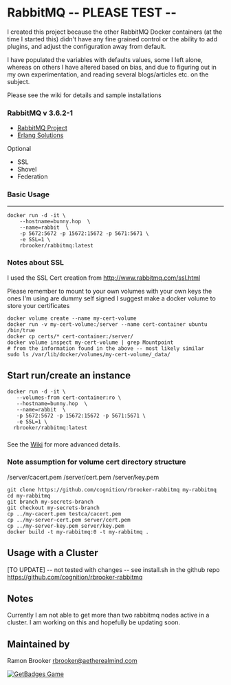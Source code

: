 RabbitMQ      -- PLEASE TEST -- 
=====================

I created this project because the other RabbitMQ Docker containers (at the time I started this) didn't have any fine grained control or the ability to add plugins, and adjust the configuration away from default. 

I have populated the variables with defaults values, some I left alone, whereas on others I have altered based on bias, and due to figuring out in my own experimentation, and reading several blogs/articles etc. on the subject. 

Please see the wiki for details and sample installations 


### RabbitMQ v 3.6.2-1 
* [RabbitMQ Project](http://www.rabbitmq.com/download.html)
* [Erlang Solutions](https://www.erlang-solutions.com/resources/download.html)

Optional
* SSL
* Shovel
* Federation


### Basic Usage
-----
```
docker run -d -it \
    --hostname=bunny.hop  \
    --name=rabbit  \
    -p 5672:5672 -p 15672:15672 -p 5671:5671 \ 
    -e SSL=1 \
    rbrooker/rabbitmq:latest

```
### Notes about SSL 
I used the SSL Cert creation from http://www.rabbitmq.com/ssl.html

Please remember to mount to your own volumes with your own keys the ones I'm using are dummy self signed
I suggest make a docker volume to store your certificates
```
docker volume create --name my-cert-volume
docker run -v my-cert-volume:/server --name cert-container ubuntu /bin/true 
docker cp certs/* cert-container:/server/ 
docker volume inspect my-cert-volume | grep Mountpoint
# from the information found in the above -- most likely similar
sudo ls /var/lib/docker/volumes/my-cert-volume/_data/
```

## Start run/create an instance 
```
docker run -d -it \
   --volumes-from cert-container:ro \
   --hostname=bunny.hop  \
   --name=rabbit  \
   -p 5672:5672 -p 15672:15672 -p 5671:5671 \ 
   -e SSL=1 \
  rbrooker/rabbitmq:latest
```
###  
See the [Wiki](https://github.com/cognition/rbrooker-rabbitmq/wiki) for more advanced details. 

### Note assumption for volume cert directory structure 
/server/cacert.pem 
/server/cert.pem
/server/key.pem


```
git clone https://github.com/cognition/rbrooker-rabbitmq my-rabbitmq 
cd my-rabbitmq
git branch my-secrets-branch
git checkout my-secrets-branch
cp ../my-cacert.pem testca/cacert.pem
cp ../my-server-cert.pem server/cert.pem
cp ../my-server-key.pem server/key.pem 
docker build -t my-rabbitmq:0 -t my-rabbitmq . 

```


Usage with a Cluster 
---------------------
[TO UPDATE] -- not tested with changes -- see install.sh in the github repo 
https://github.com/cognition/rbrooker-rabbitmq



Notes 
-----

Currently I am not able to get more than two rabbitmq nodes active in a cluster. 
I am working on this and hopefully be updating soon. 

Maintained by  
-------------

Ramon Brooker <rbrooker@aetherealmind.com>


[![GetBadges Game](https://cognition-rbrooker-rabbitmq.getbadges.io/shield/company/cognition-rbrooker-rabbitmq/user/5992)](https://cognition-rbrooker-rabbitmq.getbadges.io/?ref=shield-player)

